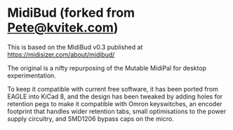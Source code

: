 # MidiBud (forked from Pete@kvitek.com)

This is based on the MidiBud v0.3 published at https://midisizer.com/about/midibud/

The original is a nifty repurposing of the Mutable MidiPal for desktop experimentation.

To keep it compatible with current free software, it has been ported from EAGLE into KiCad 8, and the design has been tweaked by adding holes for retention pegs to make it compatible with Omron keyswitches, an encoder footprint that handles wider retention tabs, small optimisations to the power supply circuitry, and SMD1206 bypass caps on the micro.
